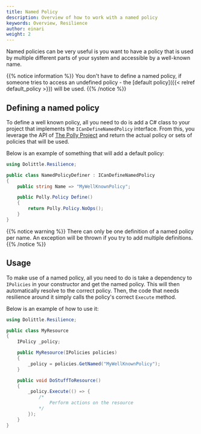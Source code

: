 ```yaml
---
title: Named Policy
description: Overview of how to work with a named policy
keywords: Overview, Resilience
author: einari
weight: 2
---
```

Named policies can be very useful is you want to have a policy that is used
by multiple different parts of your system and accessible by a well-known
name.

{{% notice information %}}
You don't have to define a named policy, if someone tries to access an undefined
policy - the [default policy]({{< relref default_policy >}}) will be used.
{{% /notice %}}

## Defining a named policy

To define a well known policy, all you need to do is add a C# class to your
project that implements the `ICanDefineNamedPolicy` interface.
From this, you leverage the API of [The Polly Project](https://github.com/App-vNext/Polly/wiki)
and return the actual policy or sets of policies that will be used.

Below is an example of something that will add a default policy:

```csharp
using Dolittle.Resilience;

public class NamedPolicyDefiner : ICanDefineNamedPolicy
{
    public string Name => "MyWellKnownPolicy";

    public Polly.Policy Define()
    {
        return Polly.Policy.NoOps();
    }
}
```

{{% notice warning %}}
There can only be one definition of a named policy per name. An exception will be
thrown if you try to add multiple definitions.
{{% /notice %}}

## Usage

To make use of a named policy, all you need to do is take a dependency to
`IPolicies` in your constructor and get the named policy. This will then automatically resolve
to the correct policy. Then, the code that needs resilience around it simply calls
the policy's correct `Execute` method.

Below is an example of how to use it:

```csharp
using Dolittle.Resilience;

public class MyResource
{
    IPolicy _policy;

    public MyResource(IPolicies policies)
    {
        _policy = policies.GetNamed("MyWellKnownPolicy");
    }

    public void DoStuffToResource()
    {
        _policy.Execute(() => {
            /*
                Perform actions on the resource
            */
        });
    }
}
```
